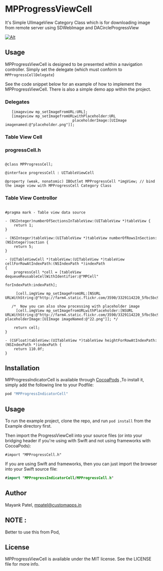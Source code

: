 # MPProgressViewCell
It's Simple UIImageView Category Class which is for downloading image from remote server using SDWebImage and DACircleProgressView 

[![Alt][screenshot1_thumb]][screenshot1]

[screenshot1_thumb]: https://github.com/mpatelCAS/MPProgressViewCell/blob/master/ScreenShots/Simulator%20Screen%20Shot%20Dec%2030%2C%202015%2C%2011.42.09%20AM.png
[screenshot1]: https://github.com/mpatelCAS/MPProgressViewCell/blob/master/ScreenShots/Simulator%20Screen%20Shot%20Dec%2030%2C%202015%2C%2011.42.09%20AM.png


## Usage

MPProgressViewCell is designed to be presented within a navigation controller. Simply set the delegate (which must conform to `MPProgressCellDelegate`) 

See the code snippet below for an example of how to implement the MPProgressViewCell. There is also a simple demo app within the project.

###  Delegates

```obj-c
   [imageview mp_setImageFromURL:URL];
   [imageview mp_setImagefromURLwithPlaceholder:URL
                               placeholderImage:[UIImage imagenamed:@"placeholder.png"]];
```


### Table View Cell

### progressCell.h

```obj-c

@class MPProgressCell;

@interface progressCell : UITableViewCell

@property (weak, nonatomic) IBOutlet MPProgressCell *imgView; // bind the image view with MPProgressCell Category Class

```

###  Table View Controllor 

```obj-c

#pragma mark - Table view data source

- (NSInteger)numberOfSectionsInTableView:(UITableView *)tableView {
    return 1;
}

- (NSInteger)tableView:(UITableView *)tableView numberOfRowsInSection:(NSInteger)section {
    return 5;
}

- (UITableViewCell *)tableView:(UITableView *)tableView cellForRowAtIndexPath:(NSIndexPath *)indexPath
{
    progressCell *cell = [tableView dequeueReusableCellWithIdentifier:@"MPCell"
                                                     forIndexPath:indexPath];
                                                     
     [cell.imgView mp_setImageFromURL:[NSURL URLWithString:@"http://farm4.static.flickr.com/3590/3329114220_5fbc5bc92b.jpg"]];

   /*  Now you can also show processing with placeholder image
     [cell.imgView mp_setImagefromURLwithPlaceholder:[NSURL URLWithString:@"http://farm4.static.flickr.com/3590/3329114220_5fbc5bc92b.jpg"] placeholderImage:[UIImage imageNamed:@"22.png"]]; */
   
    return cell;
}

- (CGFloat)tableView:(UITableView *)tableView heightForRowAtIndexPath:(NSIndexPath *)indexPath {
    return 110.0f;
}

```

## Installation

MPProgressIndicatorCell is available through [CocoaPods](http://cocoapods.org) ,To install it, simply add the following line to your Podfile:

```ruby
pod "MPProgressIndicatorCell"
```


## Usage

To run the example project, clone the repo, and run `pod install` from the Example directory first.

Then import the ProgressViewCell into your source files (or into your bridging header if you're using with Swift and not using frameworks with CocoaPods):

```obj-c
#import "MPProgressCell.h"
```

If you are using Swift and frameworks, then you can just import the browser into your Swift source file:

```swift
#import "MPProgressIndicatorCell/MPProgressCell.h"
```


## Author

Mayank Patel, mpatel@customapps.in

## NOTE : 

Better to use this from Pod,

## License

MPProgressViewCell is available under the MIT license. See the LICENSE file for more info.

